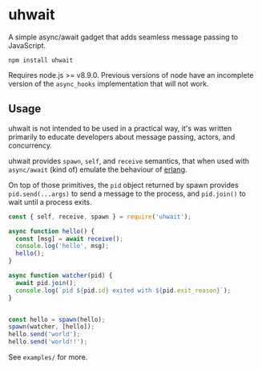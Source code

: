 # uhwait

A simple async/await gadget that adds seamless message passing to JavaScript.

```
npm install uhwait
```
Requires node.js >= v8.9.0. Previous versions of node have an incomplete version of the `async_hooks` implementation that will not work.


## Usage

uhwait is not intended to be used in a practical way, it's was written primarily to educate developers about message passing, actors, and concurrency.

uhwait provides `spawn`, `self`, and `receive` semantics, that when used with `async/await` (kind of) emulate the behaviour of [erlang](https://www.erlang.org/).

On top of those primitives, the `pid` object returned by spawn provides `pid.send(...args)` to send a message to the process, and `pid.join()` to wait until a process exits.

```javascript
const { self, receive, spawn } = require('uhwait');

async function hello() {
  const [msg] = await receive();
  console.log('hello', msg);
  hello();
}

async function watcher(pid) {
  await pid.join();
  console.log(`pid ${pid.id} exited with ${pid.exit_reason}`);
}


const hello = spawn(hello);
spawn(watcher, [hello]);
hello.send('world');
hello.send('world!!');
```

See `examples/` for more.

